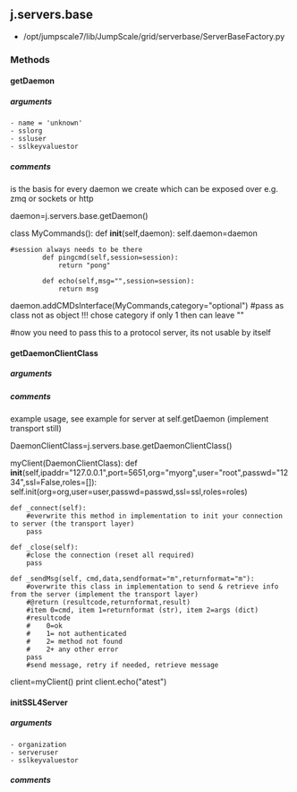 ## j.servers.base

- /opt/jumpscale7/lib/JumpScale/grid/serverbase/ServerBaseFactory.py

### Methods

#### getDaemon 
##### arguments

    - name = 'unknown'
    - sslorg
    - ssluser
    - sslkeyvaluestor

##### comments

is the basis for every daemon we create which can be exposed over e.g. zmq or sockets or http

daemon=j.servers.base.getDaemon()

class MyCommands():
    def __init__(self,daemon):
        self.daemon=daemon

    #session always needs to be there
            def pingcmd(self,session=session):
                return "pong"

            def echo(self,msg="",session=session):
                return msg

daemon.addCMDsInterface(MyCommands,category="optional")  #pass as class not as object !!! chose category if only 1 then can leave ""

#now you need to pass this to a protocol server, its not usable by itself

#### getDaemonClientClass 
##### arguments

##### comments

example usage, see example for server at self.getDaemon (implement transport still)

DaemonClientClass=j.servers.base.getDaemonClientClass()

myClient(DaemonClientClass):
    def __init__(self,ipaddr="127.0.0.1",port=5651,org="myorg",user="root",passwd="1234",ssl=False,roles=[]):
        self.init(org=org,user=user,passwd=passwd,ssl=ssl,roles=roles)

    def _connect(self):
        #everwrite this method in implementation to init your connection to server (the transport layer)
        pass

    def _close(self):
        #close the connection (reset all required)
        pass

    def _sendMsg(self, cmd,data,sendformat="m",returnformat="m"):
        #overwrite this class in implementation to send & retrieve info from the server (implement the transport layer)
        #@return (resultcode,returnformat,result)
        #item 0=cmd, item 1=returnformat (str), item 2=args (dict)
        #resultcode
        #    0=ok
        #    1= not authenticated
        #    2= method not found
        #    2+ any other error
        pass
        #send message, retry if needed, retrieve message

client=myClient()
print client.echo("atest")

#### initSSL4Server 
##### arguments

    - organization
    - serveruser
    - sslkeyvaluestor

##### comments

